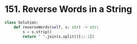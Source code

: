 # 151. Reverse Words in a String

```python
class Solution:
    def reverseWords(self, s: str) -> str:
        s = s.strip()
        return " ".join(s.split()[::-1])
```

